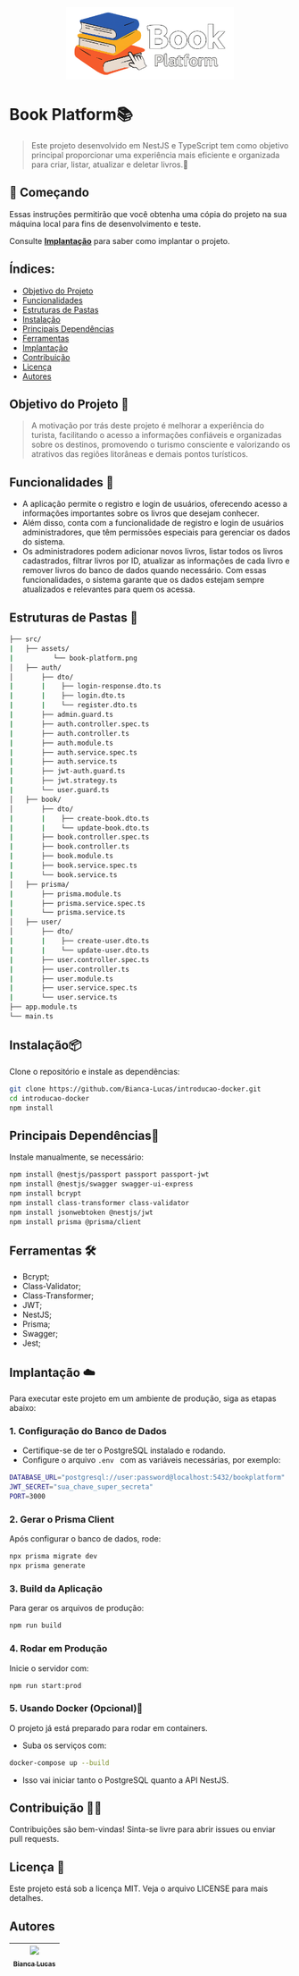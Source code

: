 <p align="center">
  <img src="src/assets/book-platform.png" alt="Book Platform Logo" width="300"/>
</p>

# Book Platform📚
> Este projeto desenvolvido em NestJS e TypeScript tem como objetivo principal proporcionar uma experiência mais eficiente e organizada para criar, listar, atualizar e deletar livros.📘

## 🚀 Começando
Essas instruções permitirão que você obtenha uma cópia do projeto na sua máquina local para fins de desenvolvimento e teste.

Consulte **[Implantação](##-Implantação)** para saber como implantar o projeto.

## Índices:
- [Objetivo do Projeto](##-Objetivo-do-Projeto)
- [Funcionalidades](##-Funcionalidades)
- [Estruturas de Pastas](##-Estruturas-de-Pastas)
- [Instalação](##-Instalação)
- [Principais Dependências](#Principais-Dependências)
- [Ferramentas](##-Ferramentas)
- [Implantação](##-Implantação)
- [Contribuição](##-Contribuição)
- [Licença](##-Licença)
- [Autores](##-Autores)

## Objetivo do Projeto 🚀
> A motivação por trás deste projeto é melhorar a experiência do turista, facilitando o acesso a informações confiáveis e organizadas sobre os destinos, promovendo o turismo consciente e valorizando os atrativos das regiões litorâneas e demais pontos turísticos.

## Funcionalidades 🚀
- A aplicação permite o registro e login de usuários, oferecendo acesso a informações importantes sobre os livros que desejam conhecer. 
- Além disso, conta com a funcionalidade de registro e login de usuários administradores, que têm permissões especiais para gerenciar os dados do sistema.
- Os administradores podem adicionar novos livros, listar todos os livros cadastrados, filtrar livros por ID, atualizar as informações de cada livro e remover livros do banco de dados quando necessário. Com essas funcionalidades, o sistema garante que os dados estejam sempre atualizados e relevantes para quem os acessa.

## Estruturas de Pastas 📂
```bash
├── src/
|   ├── assets/
|          └── book-platform.png
│   ├── auth/
│       ├── dto/
|       |    ├── login-response.dto.ts
|       |    ├── login.dto.ts
|       |    └── register.dto.ts
|       ├── admin.guard.ts
|       ├── auth.controller.spec.ts
|       ├── auth.controller.ts
|       ├── auth.module.ts
|       ├── auth.service.spec.ts
|       ├── auth.service.ts
|       ├── jwt-auth.guard.ts
|       ├── jwt.strategy.ts
|       └── user.guard.ts
│   ├── book/
│       ├── dto/
|       |    ├── create-book.dto.ts
|       |    └── update-book.dto.ts
|       ├── book.controller.spec.ts
|       ├── book.controller.ts
|       ├── book.module.ts
|       ├── book.service.spec.ts
|       └── book.service.ts
│   ├── prisma/
|       ├── prisma.module.ts
|       ├── prisma.service.spec.ts
|       └── prisma.service.ts
│   ├── user/
│       ├── dto/
|       |    ├── create-user.dto.ts
|       |    └── update-user.dto.ts
|       ├── user.controller.spec.ts
|       ├── user.controller.ts
|       ├── user.module.ts
|       ├── user.service.spec.ts
|       └── user.service.ts
├── app.module.ts
└── main.ts
```
## Instalação📦
Clone o repositório e instale as dependências:

```bash
git clone https://github.com/Bianca-Lucas/introducao-docker.git
cd introducao-docker
npm install
```

## Principais Dependências🧱
Instale manualmente, se necessário:

```bash
npm install @nestjs/passport passport passport-jwt 
npm install @nestjs/swagger swagger-ui-express
npm install bcrypt
npm install class-transformer class-validator
npm install jsonwebtoken @nestjs/jwt 
npm install prisma @prisma/client
```

## Ferramentas 🛠️
- Bcrypt;
- Class-Validator;
- Class-Transformer;
- JWT;
- NestJS;
- Prisma;
- Swagger;
- Jest;

## Implantação ☁️
Para executar este projeto em um ambiente de produção, siga as etapas abaixo:

### 1. Configuração do Banco de Dados
- Certifique-se de ter o PostgreSQL instalado e rodando.
- Configure o arquivo ```.env ``` com as variáveis necessárias, por exemplo:
``` bash
DATABASE_URL="postgresql://user:password@localhost:5432/bookplatform"
JWT_SECRET="sua_chave_super_secreta"
PORT=3000
```

### 2. Gerar o Prisma Client
Após configurar o banco de dados, rode:
``` bash
npx prisma migrate dev
npx prisma generate
```

### 3. Build da Aplicação
Para gerar os arquivos de produção:
``` bash
npm run build
```

### 4. Rodar em Produção
Inicie o servidor com:
``` bash
npm run start:prod
```

### 5. Usando Docker (Opcional)🐳
O projeto já está preparado para rodar em containers.
- Suba os serviços com:
``` bash
docker-compose up --build
```
- Isso vai iniciar tanto o PostgreSQL quanto a API NestJS.

## Contribuição 🙋‍♂️
Contribuições são bem-vindas!
Sinta-se livre para abrir issues ou enviar pull requests.

## Licença 📝 
Este projeto está sob a licença MIT. Veja o arquivo LICENSE para mais detalhes.

## Autores
| [<img loading="lazy" widht= 150 height= 150 src="https://avatars.githubusercontent.com/u/197404558?v=4" widht=50><br><sub>Bianca Lucas</sub>](https://github.com/Bianca-Lucas) 
| :---: |
